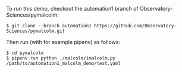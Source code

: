 To run this demo, checkout the automation1 branch of
Observatory-Sciences/pymalcolm:

    $ git clone --branch automation1 https://github.com/Observatory-Sciences/pymalcolm.git

Then run (with for example pipenv) as follows:

    $ cd pymalcolm
    $ pipenv run python ./malcolm/imalcolm.py /path/to/automation1_malcolm_demo/test.yaml
